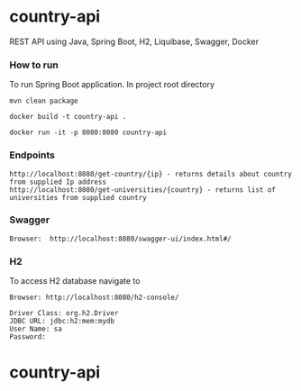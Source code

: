 # country-api

REST API using Java, Spring Boot, H2, Liquibase, Swagger, Docker

### How to run

To run Spring Boot application. In project root directory

```shell
mvn clean package

docker build -t country-api .  

docker run -it -p 8080:8080 country-api 
```

### Endpoints

```
http://localhost:8080/get-country/{ip} - returns details about country from supplied Ip address
http://localhost:8080/get-universities/{country} - returns list of universities from supplied country
```

### Swagger

```
Browser:  http://localhost:8080/swagger-ui/index.html#/
```

### H2

To access H2 database navigate to

```
Browser: http://localhost:8080/h2-console/

Driver Class: org.h2.Driver
JDBC URL: jdbc:h2:mem:mydb
User Name: sa
Password: 

```

# country-api
